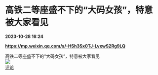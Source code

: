 # 高铁二等座盛不下的“大码女孩”，特意被大家看见

**2023-10-28 16:24**

**https://mp.weixin.qq.com/s/-HSh3Sx0TJ-LvxwS2Rg9LQ**

高铁二等座盛不下的“大码女孩”，特意被大家看见  
![](https://img3.chouti.com/CHOUTI_20231028/90C5D70605CC47BDA5BE53CE16735225_W971H971.jpeg)  
[评论](https://m.chouti.com/link/40433191)